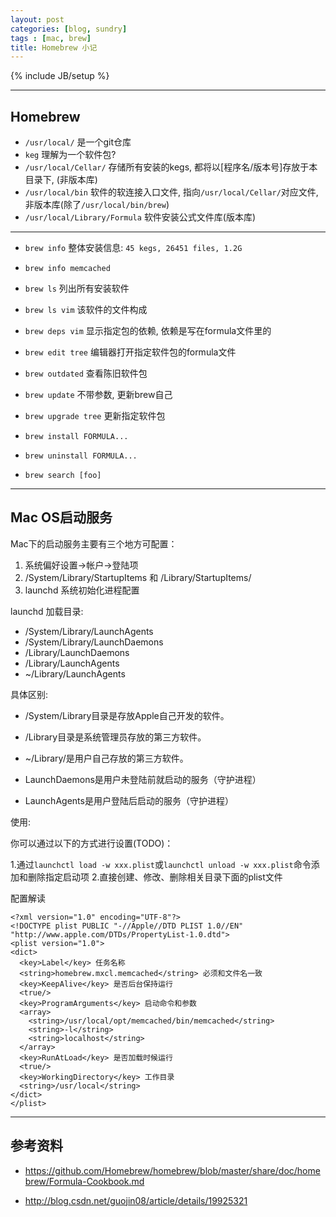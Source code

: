 ```yaml
---
layout: post
categories: [blog, sundry]
tags : [mac, brew]
title: Homebrew 小记
---
```

{% include JB/setup %}

---

## Homebrew

* `/usr/local/` 是一个git仓库
* `keg` 理解为一个软件包?
* `/usr/local/Cellar/` 存储所有安装的kegs, 都将以[程序名/版本号]存放于本目录下, (非版本库)
* `/usr/local/bin` 软件的软连接入口文件, 指向`/usr/local/Cellar/`对应文件, 非版本库(除了`/usr/local/bin/brew`)
* `/usr/local/Library/Formula` 软件安装公式文件库(版本库)

---

* `brew info` 整体安装信息: `45 kegs, 26451 files, 1.2G`
* `brew info memcached`

* `brew ls` 列出所有安装软件
* `brew ls vim` 该软件的文件构成

* `brew deps vim` 显示指定包的依赖, 依赖是写在formula文件里的

* `brew edit tree` 编辑器打开指定软件包的formula文件

* `brew outdated` 查看陈旧软件包

* `brew update` 不带参数, 更新brew自己
* `brew upgrade tree` 更新指定软件包

* `brew install FORMULA...`
* `brew uninstall FORMULA...`
* `brew search [foo]`

---

## Mac OS启动服务

Mac下的启动服务主要有三个地方可配置：

1. 系统偏好设置->帐户->登陆项
2. /System/Library/StartupItems 和 /Library/StartupItems/
3. launchd 系统初始化进程配置

launchd 加载目录:

* /System/Library/LaunchAgents
* /System/Library/LaunchDaemons
* /Library/LaunchDaemons
* /Library/LaunchAgents
* ~/Library/LaunchAgents

具体区别:

* /System/Library目录是存放Apple自己开发的软件。
* /Library目录是系统管理员存放的第三方软件。
* ~/Library/是用户自己存放的第三方软件。

* LaunchDaemons是用户未登陆前就启动的服务（守护进程）
* LaunchAgents是用户登陆后启动的服务（守护进程）

使用:


你可以通过以下的方式进行设置(TODO)：

1.通过`launchctl load -w xxx.plist`或`launchctl unload -w xxx.plist`命令添加和删除指定启动项
2.直接创建、修改、删除相关目录下面的plist文件

配置解读

    <?xml version="1.0" encoding="UTF-8"?>
    <!DOCTYPE plist PUBLIC "-//Apple//DTD PLIST 1.0//EN" "http://www.apple.com/DTDs/PropertyList-1.0.dtd">
    <plist version="1.0">
    <dict>
      <key>Label</key> 任务名称
      <string>homebrew.mxcl.memcached</string> 必须和文件名一致
      <key>KeepAlive</key> 是否后台保持运行
      <true/>
      <key>ProgramArguments</key> 启动命令和参数
      <array>
        <string>/usr/local/opt/memcached/bin/memcached</string>
        <string>-l</string>
        <string>localhost</string>
      </array>
      <key>RunAtLoad</key> 是否加载时候运行
      <true/>
      <key>WorkingDirectory</key> 工作目录
      <string>/usr/local</string>
    </dict>
    </plist>


---

## 参考资料

* <https://github.com/Homebrew/homebrew/blob/master/share/doc/homebrew/Formula-Cookbook.md>

* <http://blog.csdn.net/guojin08/article/details/19925321>
